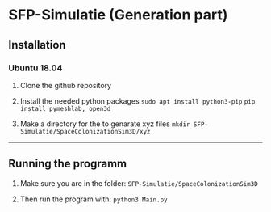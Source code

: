 # SFP-Simulatie (Generation part)

## Installation
### Ubuntu 18.04
1. Clone the github repository

2. Install the needed python packages
`sudo apt install python3-pip`
`pip install pymeshlab, open3d`

3. Make a directory for the to genarate xyz files
`mkdir SFP-Simulatie/SpaceColonizationSim3D/xyz`

---
## Running the programm
1. Make sure you are in the folder: 
`SFP-Simulatie/SpaceColonizationSim3D`

2. Then run the program with:
`python3 Main.py`


